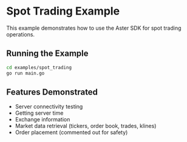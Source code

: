 # Spot Trading Example

This example demonstrates how to use the Aster SDK for spot trading operations.

## Running the Example

```bash
cd examples/spot_trading
go run main.go
```

## Features Demonstrated

- Server connectivity testing
- Getting server time
- Exchange information
- Market data retrieval (tickers, order book, trades, klines)
- Order placement (commented out for safety)
